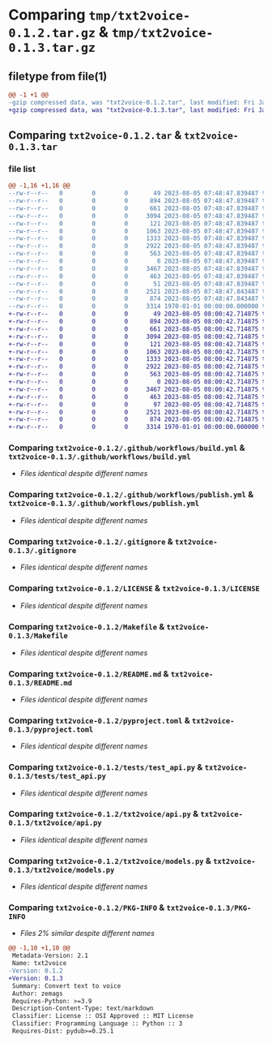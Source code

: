 # Comparing `tmp/txt2voice-0.1.2.tar.gz` & `tmp/txt2voice-0.1.3.tar.gz`

## filetype from file(1)

```diff
@@ -1 +1 @@
-gzip compressed data, was "txt2voice-0.1.2.tar", last modified: Fri Jan  1 00:00:00 2016, max compression
+gzip compressed data, was "txt2voice-0.1.3.tar", last modified: Fri Jan  1 00:00:00 2016, max compression
```

## Comparing `txt2voice-0.1.2.tar` & `txt2voice-0.1.3.tar`

### file list

```diff
@@ -1,16 +1,16 @@
--rw-r--r--   0        0        0       49 2023-08-05 07:48:47.839487 txt2voice-0.1.2/.flake8
--rw-r--r--   0        0        0      894 2023-08-05 07:48:47.839487 txt2voice-0.1.2/.github/workflows/build.yml
--rw-r--r--   0        0        0      661 2023-08-05 07:48:47.839487 txt2voice-0.1.2/.github/workflows/publish.yml
--rw-r--r--   0        0        0     3094 2023-08-05 07:48:47.839487 txt2voice-0.1.2/.gitignore
--rw-r--r--   0        0        0      121 2023-08-05 07:48:47.839487 txt2voice-0.1.2/CHANGELOG.md
--rw-r--r--   0        0        0     1063 2023-08-05 07:48:47.839487 txt2voice-0.1.2/LICENSE
--rw-r--r--   0        0        0     1333 2023-08-05 07:48:47.839487 txt2voice-0.1.2/Makefile
--rw-r--r--   0        0        0     2922 2023-08-05 07:48:47.839487 txt2voice-0.1.2/README.md
--rw-r--r--   0        0        0      563 2023-08-05 07:48:47.839487 txt2voice-0.1.2/pyproject.toml
--rw-r--r--   0        0        0        0 2023-08-05 07:48:47.839487 txt2voice-0.1.2/tests/__init__.py
--rw-r--r--   0        0        0     3467 2023-08-05 07:48:47.839487 txt2voice-0.1.2/tests/test_api.py
--rw-r--r--   0        0        0      463 2023-08-05 07:48:47.839487 txt2voice-0.1.2/tox.ini
--rw-r--r--   0        0        0       51 2023-08-05 07:48:47.839487 txt2voice-0.1.2/txt2voice/__init__.py
--rw-r--r--   0        0        0     2521 2023-08-05 07:48:47.843487 txt2voice-0.1.2/txt2voice/api.py
--rw-r--r--   0        0        0      874 2023-08-05 07:48:47.843487 txt2voice-0.1.2/txt2voice/models.py
--rw-r--r--   0        0        0     3314 1970-01-01 00:00:00.000000 txt2voice-0.1.2/PKG-INFO
+-rw-r--r--   0        0        0       49 2023-08-05 08:00:42.714875 txt2voice-0.1.3/.flake8
+-rw-r--r--   0        0        0      894 2023-08-05 08:00:42.714875 txt2voice-0.1.3/.github/workflows/build.yml
+-rw-r--r--   0        0        0      661 2023-08-05 08:00:42.714875 txt2voice-0.1.3/.github/workflows/publish.yml
+-rw-r--r--   0        0        0     3094 2023-08-05 08:00:42.714875 txt2voice-0.1.3/.gitignore
+-rw-r--r--   0        0        0      121 2023-08-05 08:00:42.714875 txt2voice-0.1.3/CHANGELOG.md
+-rw-r--r--   0        0        0     1063 2023-08-05 08:00:42.714875 txt2voice-0.1.3/LICENSE
+-rw-r--r--   0        0        0     1333 2023-08-05 08:00:42.714875 txt2voice-0.1.3/Makefile
+-rw-r--r--   0        0        0     2922 2023-08-05 08:00:42.714875 txt2voice-0.1.3/README.md
+-rw-r--r--   0        0        0      563 2023-08-05 08:00:42.714875 txt2voice-0.1.3/pyproject.toml
+-rw-r--r--   0        0        0        0 2023-08-05 08:00:42.714875 txt2voice-0.1.3/tests/__init__.py
+-rw-r--r--   0        0        0     3467 2023-08-05 08:00:42.714875 txt2voice-0.1.3/tests/test_api.py
+-rw-r--r--   0        0        0      463 2023-08-05 08:00:42.714875 txt2voice-0.1.3/tox.ini
+-rw-r--r--   0        0        0       97 2023-08-05 08:00:42.714875 txt2voice-0.1.3/txt2voice/__init__.py
+-rw-r--r--   0        0        0     2521 2023-08-05 08:00:42.714875 txt2voice-0.1.3/txt2voice/api.py
+-rw-r--r--   0        0        0      874 2023-08-05 08:00:42.714875 txt2voice-0.1.3/txt2voice/models.py
+-rw-r--r--   0        0        0     3314 1970-01-01 00:00:00.000000 txt2voice-0.1.3/PKG-INFO
```

### Comparing `txt2voice-0.1.2/.github/workflows/build.yml` & `txt2voice-0.1.3/.github/workflows/build.yml`

 * *Files identical despite different names*

### Comparing `txt2voice-0.1.2/.github/workflows/publish.yml` & `txt2voice-0.1.3/.github/workflows/publish.yml`

 * *Files identical despite different names*

### Comparing `txt2voice-0.1.2/.gitignore` & `txt2voice-0.1.3/.gitignore`

 * *Files identical despite different names*

### Comparing `txt2voice-0.1.2/LICENSE` & `txt2voice-0.1.3/LICENSE`

 * *Files identical despite different names*

### Comparing `txt2voice-0.1.2/Makefile` & `txt2voice-0.1.3/Makefile`

 * *Files identical despite different names*

### Comparing `txt2voice-0.1.2/README.md` & `txt2voice-0.1.3/README.md`

 * *Files identical despite different names*

### Comparing `txt2voice-0.1.2/pyproject.toml` & `txt2voice-0.1.3/pyproject.toml`

 * *Files identical despite different names*

### Comparing `txt2voice-0.1.2/tests/test_api.py` & `txt2voice-0.1.3/tests/test_api.py`

 * *Files identical despite different names*

### Comparing `txt2voice-0.1.2/txt2voice/api.py` & `txt2voice-0.1.3/txt2voice/api.py`

 * *Files identical despite different names*

### Comparing `txt2voice-0.1.2/txt2voice/models.py` & `txt2voice-0.1.3/txt2voice/models.py`

 * *Files identical despite different names*

### Comparing `txt2voice-0.1.2/PKG-INFO` & `txt2voice-0.1.3/PKG-INFO`

 * *Files 2% similar despite different names*

```diff
@@ -1,10 +1,10 @@
 Metadata-Version: 2.1
 Name: txt2voice
-Version: 0.1.2
+Version: 0.1.3
 Summary: Convert text to voice
 Author: zemags
 Requires-Python: >=3.9
 Description-Content-Type: text/markdown
 Classifier: License :: OSI Approved :: MIT License
 Classifier: Programming Language :: Python :: 3
 Requires-Dist: pydub>=0.25.1
```

